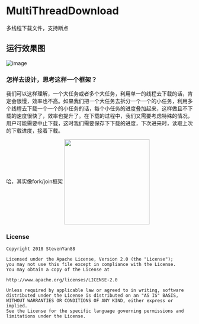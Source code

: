 # MultiThreadDownload
多线程下载文件，支持断点

## 运行效果图

![image](https://upload-images.jianshu.io/upload_images/1472453-aa3d81c85cd6942c.gif?imageMogr2/auto-orient/strip%7CimageView2/2/w/320)

### 怎样去设计，思考这样一个框架？

我们可以这样理解，一个大任务或者多个大任务，利用单一的线程去下载的话，肯定会很慢，效率也不高。如果我们把一个大任务去拆分一个一个的小任务，利用多个线程去下载一个一个的小任务的话，每个小任务的进度叠加起来，这样做且不下载的速度很快了，效率也提升了。在下载的过程中，我们又需要考虑特殊的情况，用户可能需要中止下载，这时我们需要保存下下载的进度，下次进来时，读取上次的下载进度，接着下载。

哈，其实像fork/join框架
<img src="https://upload-images.jianshu.io/upload_images/1472453-7d3ec954e6a02e38.png?imageMogr2/auto-orient/strip%7CimageView2/2/w/1240" width="230" hegiht="300" align=center />

### License

    
    Copyright 2018 StevenYan88
    
    Licensed under the Apache License, Version 2.0 (the "License");
    you may not use this file except in compliance with the License.
    You may obtain a copy of the License at
    
    http://www.apache.org/licenses/LICENSE-2.0  
    
    Unless required by applicable law or agreed to in writing, software
    distributed under the License is distributed on an "AS IS" BASIS,
    WITHOUT WARRANTIES OR CONDITIONS OF ANY KIND, either express or implied.
    See the License for the specific language governing permissions and
    limitations under the License.
